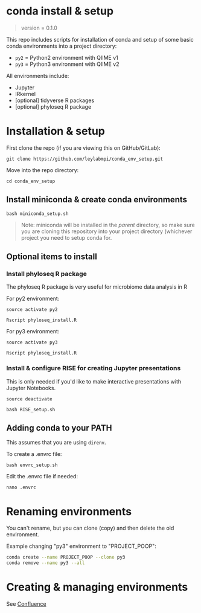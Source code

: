 conda install & setup
=====================

> version = 0.1.0

This repo includes scripts for installation of conda
and setup of some basic conda environments into a project directory:

* `py2` = Python2 environment with QIIME v1
* `py3` = Python3 environment with QIIME v2

All environments include:

* Jupyter
* IRkernel 
* [optional] tidyverse R packages
* [optional] phyloseq R package


# Installation & setup

First clone the repo (if you are viewing this on GitHub/GitLab):

`git clone https://github.com/leylabmpi/conda_env_setup.git`

Move into the repo directory:

`cd conda_env_setup`

## Install miniconda & create conda environments

`bash miniconda_setup.sh`

> Note: miniconda will be installed in the *parent* directory, so make sure
you are cloning this repository into your project directory
(whichever project you need to setup conda for. 

## Optional items to install

### Install phyloseq R package

The phyloseq R package is very useful for microbiome data analysis in R

For py2 environment:

`source activate py2`

`Rscript phyloseq_install.R`

For py3 environment:

`source activate py3`

`Rscript phyloseq_install.R`


### Install & configure RISE for creating Jupyter presentations

This is only needed if you'd like to make interactive presentations with Jupyter Notebooks.

`source deactivate`

`bash RISE_setup.sh`


## Adding conda to your PATH

This assumes that you are using `direnv`.

To create a .envrc file:

`bash envrc_setup.sh`

Edit the .envrc file if needed:

`nano .envrc`



# Renaming environments

You can't rename, but you can clone (copy) and then delete the old environment.

Example changing "py3" environment to "PROJECT_POOP":

``` bash
conda create --name PROJECT_POOP --clone py3
conda remove --name py3 --all
```

# Creating & managing environments

See [Confluence](http://confluence.eb.local/display/LDU/conda+environment+notes)

